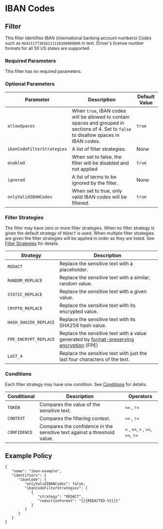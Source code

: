 # IBAN Codes

## Filter

This filter identifies IBAN (international banking account numbers) Codes such as `HU4211773016111110180000000` in text. Driver's license number formats for all 50 US states are supported.

### Required Parameters

This filter has no required parameters.

### Optional Parameters

| Parameter                  | Description                                                                                                                              | Default Value |
| -------------------------- | ---------------------------------------------------------------------------------------------------------------------------------------- | ------------- |
| `allowSpaces`              | When `true`, IBAN codes will be allowed to contain spaces and grouped in sections of 4. Set to `false` to disallow spaces in IBAN codes. | `true`        |
| `ibanCodeFilterStrategies` | A list of filter strategies.                                                                                                             | None          |
| `enabled`                  | When set to false, the filter will be disabled and not applied                                                                           | `true`        |
| `ignored`                  | A list of terms to be ignored by the filter.                                                                                             | None          |
| `onlyValidIBANCodes`       | When set to true, only valid IBAN codes will be filtered.                                                                                | `true`        |

### Filter Strategies

The filter may have zero or more filter strategies. When no filter strategy is given the default strategy of `REDACT` is used. When multiple filter strategies are given the filter strategies will be applied in order as they are listed. See [Filter Strategies](../../filter_strategies.md) for details.

| Strategy              | Description                                                                                                           |
| --------------------- |-----------------------------------------------------------------------------------------------------------------------|
| `REDACT`              | Replace the sensitive text with a placeholder.                                                                        |
| `RANDOM_REPLACE`      | Replace the sensitive text with a similar, random value.                                                              |
| `STATIC_REPLACE`      | Replace the sensitive text with a given value.                                                                        |
| `CRYPTO_REPLACE`      | Replace the sensitive text with its encrypted value.                                                                  |
| `HASH_SHA256_REPLACE` | Replace the sensitive text with its SHA256 hash value.                                                                |
| `FPE_ENCRYPT_REPLACE` | Replace the sensitive text with a value generated by [format-preserving encryption](../../filter_strategies.md) (FPE) |
| `LAST_4`              | Replace the sensitive text with just the last four characters of the text.                                            |

### Conditions

Each filter strategy may have one condition. See [Conditions](../../filter_strategies.md#filter-strategy-conditions) for details.

| Conditional  | Description                                                              | Operators                          |
| ------------ | ------------------------------------------------------------------------ | ---------------------------------- |
| `TOKEN`      | Compares the value of the sensitive text.                                | `==` , `!=`                        |
| `CONTEXT`    | Compares the filtering context.                                          | `==` , `!=`                        |
| `CONFIDENCE` | Compares the confidence in the sensitive text against a threshold value. | `<` , `<=`, `>` , `>=`, `==`, `!=` |

## Example Policy

```
{
   "name": "iban-example",
   "identifiers": {
      "ibanCode": {
         "onlyValidIBANCodes": false,
         "ibanCodeFilterStrategies": [
            {
               "strategy": "REDACT",
               "redactionFormat": "{{{REDACTED-%t}}}"
            }
         ]
      }
   }
}
```
